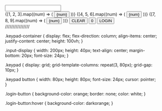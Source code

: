    <div className="keypad-container">
      <input type="password" readOnly className="input-display" />
      <div className="keypad">
        {[1, 2, 3].map((num) => (
          <button key={num}>{num}</button>
        ))}
        {[4, 5, 6].map((num) => (
          <button key={num}>{num}</button>
        ))}
        {[7, 8, 9].map((num) => (
          <button key={num}>{num}</button>
        ))}
        <button>CLEAR</button>
        <button>0</button>
        <button className="login-button">LOGIN</button>
      </div>
    </div>
////////////////

.keypad-container {
  display: flex;
  flex-direction: column;
  align-items: center;
  justify-content: center;
  height: 100vh;
}

.input-display {
  width: 200px;
  height: 40px;
  text-align: center;
  margin-bottom: 20px;
  font-size: 24px;
}

.keypad {
  display: grid;
  grid-template-columns: repeat(3, 80px);
  grid-gap: 10px;
}

.keypad button {
  width: 80px;
  height: 80px;
  font-size: 24px;
  cursor: pointer;
}

.login-button {
  background-color: orange;
  border: none;
  color: white;
}

.login-button:hover {
  background-color: darkorange;
}
